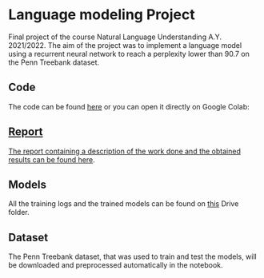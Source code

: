 # Language modeling Project
Final project of the course Natural Language Understanding A.Y. 2021/2022. The aim of the project was to implement a language model using a recurrent neural network to reach a perplexity lower than 90.7 on the Penn Treebank dataset.

## Code
The code can be found [here](./Guidolin_Davide_232224.ipynb) or you can open it directly on Google Colab:
<a target="_blank" href="https://colab.research.google.com/github/Davide-Guidolin/Language_modeling_NLU_project/blob/main/Guidolin_Davide_232224.ipynb">

## Report
The report containing a description of the work done and the obtained results can be found [here](./Report.pdf).

## Models
All the training logs and the trained models can be found on [this](https://drive.google.com/drive/folders/1VcUYj3w1DzH8oJ3VYAi5eQUySJS5bhW5?usp=sharing) Drive folder.

## Dataset
The Penn Treebank dataset, that was used to train and test the models, will be downloaded and preprocessed automatically in the notebook.